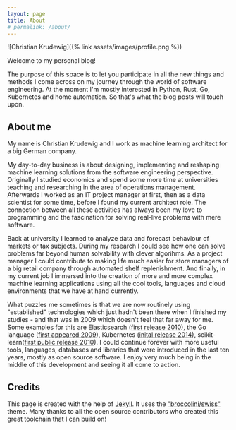 ```yaml
---
layout: page
title: About
# permalink: /about/
---
```


![Christian Krudewig]({% link assets/images/profile.png %})

Welcome to my personal blog!

The purpose of this space is to let you participate in all the new things and methods I come across on my journey through the world of software engineering.
At the moment I'm mostly interested in Python, Rust, Go, Kubernetes and home automation. So that's what the blog posts will touch upon.

## About me
My name is Christian Krudewig and I work as machine learning architect for a big German company.

My day-to-day business is about designing, implementing and reshaping machine learning solutions from the software engineering perspective. 
Originally I studied economics and spend some more time at universities teaching and researching in the area of operations management. Afterwards I worked as an IT project manager at first, then as a data scientist for some time, before I found my current architect role. The connection between all these activities has always been my love to programming and the fascination for solving real-live problems with mere software. 

Back at university I learned to analyze data and forecast behaviour of markets or tax subjects. During my research I could see how one can solve problems far beyond human solvability with clever algorihms. As a project manager I could contribute to making life much easier for store managers of a big retail company through automated shelf replenishment. And finally, in my current job I immersed into the creation of more and more complex machine learning applications using all the cool tools, languages and cloud environments that we have at hand currently. 

What puzzles me sometimes is that we are now routinely using "established" technologies which just hadn't been there when I finished my studies - and that was in 2009 which doesn't feel that far away for me. Some examples for this are Elasticsearch ([first release 2010](https://en.wikipedia.org/wiki/Elasticsearch)), the Go language ([first appeared 2009](https://en.wikipedia.org/wiki/Go_(programming_language))), Kubernetes ([inital release 2014](https://en.wikipedia.org/wiki/Kubernetes)), scikit-learn([first public release 2010](https://en.wikipedia.org/wiki/Scikit-learn)). I could continue forever with more useful tools, languages, databases and libraries that were introduced in the last ten years, mostly as open source software. I enjoy very much being in the middle of this development and seeing it all come to action.


## Credits
This page is created with the help of [Jekyll](https://jekyllrb.com/). It uses the ["broccolini/swiss"](https://github.com/broccolini/swiss) theme. Many thanks to all the open source contributors who created this great toolchain that I can build on!
